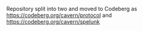 Repository split into two and moved to Codeberg as https://codeberg.org/cavern/protocol and https://codeberg.org/cavern/spelunk
